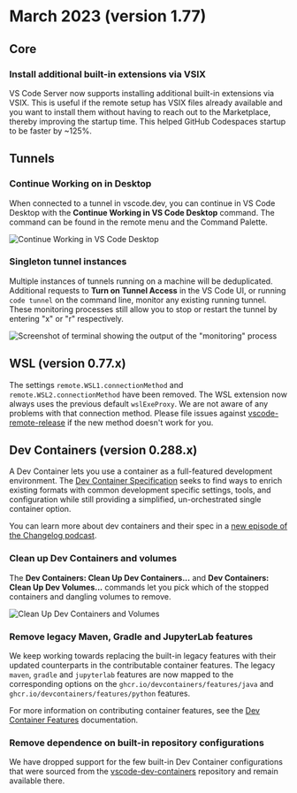 # March 2023 (version 1.77)

## Core

### Install additional built-in extensions via VSIX

VS Code Server now supports installing additional built-in extensions via VSIX.
This is useful if the remote setup has VSIX files already available and you want
to install them without having to reach out to the Marketplace, thereby
improving the startup time. This helped GitHub Codespaces startup to be faster
by ~125%.

## Tunnels

### Continue Working on in Desktop

When connected to a tunnel in vscode.dev, you can continue in VS Code Desktop
with the **Continue Working in VS Code Desktop** command. The command can be
found in the remote menu and the Command Palette.

![Continue Working in VS Code Desktop](images/1_77/tunnel-open-in-desktop.png)

### Singleton tunnel instances

Multiple instances of tunnels running on a machine will be deduplicated.
Additional requests to **Turn on Tunnel Access** in the VS Code UI, or running
`code tunnel` on the command line, monitor any existing running tunnel. These
monitoring processes still allow you to stop or restart the tunnel by entering
"x" or "r" respectively.

![Screenshot of terminal showing the output of the "monitoring" process](images/1_77/remote-tunnel-singleton.png)

## WSL (version 0.77.x)

The settings `remote.WSL1.connectionMethod` and `remote.WSL2.connectionMethod`
have been removed. The WSL extension now always uses the previous default
`wslExeProxy`. We are not aware of any problems with that connection method.
Please file issues against
[vscode-remote-release](https://github.com/microsoft/vscode-remote-release/issues)
if the new method doesn't work for you.

## Dev Containers (version 0.288.x)

A Dev Container lets you use a container as a full-featured development
environment. The [Dev Container Specification](https://containers.dev/) seeks to
find ways to enrich existing formats with common development specific settings,
tools, and configuration while still providing a simplified, un-orchestrated
single container option.

You can learn more about dev containers and their spec in a
[new episode of the Changelog podcast](https://changelog.com/podcast/529).

### Clean up Dev Containers and volumes

The **Dev Containers: Clean Up Dev Containers...** and **Dev Containers: Clean
Up Dev Volumes...** commands let you pick which of the stopped containers and
dangling volumes to remove.

![Clean Up Dev Containers and Volumes](images/1_77/clean-up-containers-and-volumes.png)

### Remove legacy Maven, Gradle and JupyterLab features

We keep working towards replacing the built-in legacy features with their
updated counterparts in the contributable container features. The legacy
`maven`, `gradle` and `jupyterlab` features are now mapped to the corresponding
options on the `ghcr.io/devcontainers/features/java` and
`ghcr.io/devcontainers/features/python` features.

For more information on contributing container features, see the
[Dev Container Features](https://containers.dev/implementors/features)
documentation.

### Remove dependence on built-in repository configurations

We have dropped support for the few built-in Dev Container configurations that
were sourced from the
[vscode-dev-containers](https://github.com/microsoft/vscode-dev-containers/tree/main/repository-containers/github.com)
repository and remain available there.
